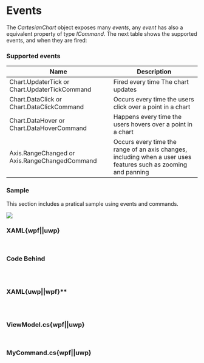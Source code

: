 # Events

The *CartesianChart* object exposes many *events*, any *event* has also a equivalent property of type *ICommand*. The next table shows the supported events, and when they are fired:

### Supported events

<table class="table table-striped">
<thead>
<tr>
<th>Name</th><th>Description</th>
</tr>
</thead>
<tbody>
<tr>
<td>Chart.UpdaterTick or Chart.UpdaterTickCommand</td>
<td>Fired every time The chart updates</td>
</tr>
<tr>
<td>Chart.DataClick or Chart.DataClickCommand</td>
<td>Occurs every time the users click over a point in a chart</td>
</tr>
<tr>
<td>Chart.DataHover or Chart.DataHoverCommand</td>
<td>Happens every time the users hovers over a point in a chart</td>
</tr>
<tr>
<td>Axis.RangeChanged or Axis.RangeChangedCommand</td>
<td>Occurs every time the range of an axis changes, including when a user uses features such as zooming and panning</td>
</tr>
</tbody>
</table>

### Sample

This section includes a pratical sample using events and commands.

![](https://raw.githubusercontent.com/Live-Charts/WebSiteDocs/master/v1/Resources/eventsgif.gif)

<pulled></pulled>

### XAML{wpf||uwp}

```{wpf,!https://raw.githubusercontent.com/beto-rodriguez/Live-Charts/master/Examples/Wpf/CartesianChart/Events/EventsExample.xaml}

```

```{uwp,!https://raw.githubusercontent.com/beto-rodriguez/Live-Charts/master/Examples/Uwp/CartesianChart/Events/EventsExample.xaml}

```

### Code Behind

```{wpf,!https://raw.githubusercontent.com/beto-rodriguez/Live-Charts/master/Examples/Wpf/CartesianChart/Events/EventsExample.xaml.cs}

```

```{uwp,!https://raw.githubusercontent.com/beto-rodriguez/Live-Charts/master/Examples/Uwp/CartesianChart/Events/EventsExample.xaml.cs}

```

```{wf,!https://raw.githubusercontent.com/beto-rodriguez/Live-Charts/master/Examples/WinForms/Cartesian/Events/EventsExample.cs}

```

### XAML{uwp||wpf}**

```{wpf,!https://raw.githubusercontent.com/beto-rodriguez/Live-Charts/master/Examples/WinForms/Cartesian/Events/EventsExample.cs}

```

```{uwp,!https://raw.githubusercontent.com/beto-rodriguez/Live-Charts/master/Examples/Uwp/CartesianChart/Events/EventsExample.xaml}

```

```{wf,!https://raw.githubusercontent.com/beto-rodriguez/Live-Charts/master/Examples/WinForms/Cartesian/Events/EventsExample.cs}

```

### ViewModel.cs{wpf||uwp}

```{wpf,!https://raw.githubusercontent.com/beto-rodriguez/Live-Charts/master/Examples/Wpf/CartesianChart/Events/ViewModel.cs}

```

```{uwp,!https://raw.githubusercontent.com/beto-rodriguez/Live-Charts/master/Examples/Uwp/CartesianChart/Events/ViewModel.cs}

```

### MyCommand.cs{wpf||uwp}

```{wpf,!https://raw.githubusercontent.com/beto-rodriguez/Live-Charts/master/Examples/Wpf/CartesianChart/Events/ChartPointCommandHandler.cs}

```

```{uwp,!https://raw.githubusercontent.com/beto-rodriguez/Live-Charts/master/Examples/Uwp/CartesianChart/Events/ChartPointCommandHandler.cs}

```
